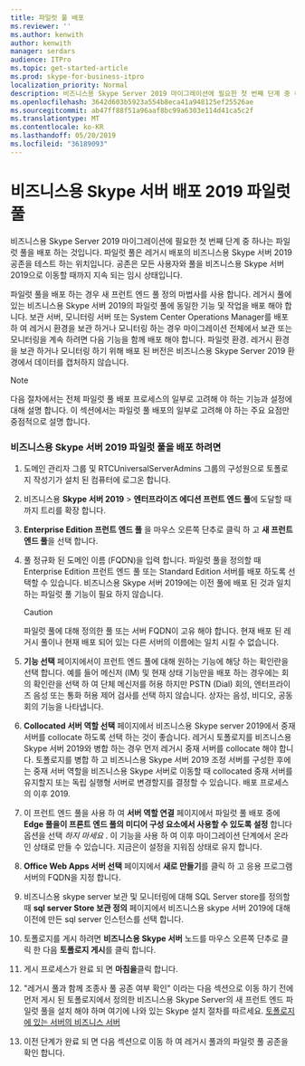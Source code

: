```yaml
---
title: 파일럿 풀 배포
ms.reviewer: ''
ms.author: kenwith
author: kenwith
manager: serdars
audience: ITPro
ms.topic: get-started-article
ms.prod: skype-for-business-itpro
localization_priority: Normal
description: 비즈니스용 Skype Server 2019 마이그레이션에 필요한 첫 번째 단계 중 하나는 파일럿 풀을 배포 하는 것입니다. 파일럿 풀은 레거시 배포의 비즈니스용 Skype 서버 2019 공존을 테스트 하는 위치입니다. 공존은 모든 사용자와 풀을 비즈니스용 Skype 서버 2019으로 이동할 때까지 지속 되는 임시 상태입니다.
ms.openlocfilehash: 3642d603b5923a554b8eca41a948125ef25526ae
ms.sourcegitcommit: ab47ff88f51a96aaf8bc99a6303e114d41ca5c2f
ms.translationtype: MT
ms.contentlocale: ko-KR
ms.lasthandoff: 05/20/2019
ms.locfileid: "36189093"
---
```

# <a name="deploy-skype-for-business-server-2019-pilot-pool"></a>비즈니스용 Skype 서버 배포 2019 파일럿 풀

비즈니스용 Skype Server 2019 마이그레이션에 필요한 첫 번째 단계 중 하나는 파일럿 풀을 배포 하는 것입니다. 파일럿 풀은 레거시 배포의 비즈니스용 Skype 서버 2019 공존을 테스트 하는 위치입니다. 공존은 모든 사용자와 풀을 비즈니스용 Skype 서버 2019으로 이동할 때까지 지속 되는 임시 상태입니다. 
  
파일럿 풀을 배포 하는 경우 새 프런트 엔드 풀 정의 마법사를 사용 합니다. 레거시 풀에 있는 비즈니스용 Skype 서버 2019의 파일럿 풀에 동일한 기능 및 작업을 배포 해야 합니다. 보관 서버, 모니터링 서버 또는 System Center Operations Manager를 배포 하 여 레거시 환경을 보관 하거나 모니터링 하는 경우 마이그레이션 전체에서 보관 또는 모니터링을 계속 하려면 다음 기능을 함께 배포 해야 합니다. 파일럿 환경. 레거시 환경을 보관 하거나 모니터링 하기 위해 배포 된 버전은 비즈니스용 Skype Server 2019 환경에서 데이터를 캡처하지 않습니다. 
  
> [!NOTE]
> 다음 절차에서는 전체 파일럿 풀 배포 프로세스의 일부로 고려해 야 하는 기능과 설정에 대해 설명 합니다. 이 섹션에서는 파일럿 풀 배포의 일부로 고려해 야 하는 주요 요점만 중점적으로 설명 합니다. <!-- For detailed steps, refer to the 
 [Deploying Skype for Business Server 2019](../deployment/deploying-lync-server-2013/deploying-lync-server-2013.md) deployment guide.  -->
  
### <a name="to-deploy-a-skype-for-business-server-2019-pilot-pool"></a>비즈니스용 Skype 서버 2019 파일럿 풀을 배포 하려면

1. 도메인 관리자 그룹 및 RTCUniversalServerAdmins 그룹의 구성원으로 토폴로지 작성기가 설치 된 컴퓨터에 로그온 합니다.
    
2. 비즈니스용 **Skype 서버 2019** > **엔터프라이즈 에디션 프런트 엔드 풀**에 도달할 때까지 트리를 확장 합니다.
    
3. **Enterprise Edition 프런트 엔드 풀** 을 마우스 오른쪽 단추로 클릭 하 고 **새 프런트 엔드 풀**을 선택 합니다.
  
4. 풀 정규화 된 도메인 이름 (FQDN)을 입력 합니다. 파일럿 풀을 정의할 때 Enterprise Edition 프런트 엔드 풀 또는 Standard Edition 서버를 배포 하도록 선택할 수 있습니다. 비즈니스용 Skype 서버 2019에는 이전 풀에 배포 된 것과 일치 하는 파일럿 풀 기능이 필요 하지 않습니다.
    
    > [!CAUTION]
    > 파일럿 풀에 대해 정의한 풀 또는 서버 FQDN이 고유 해야 합니다. 현재 배포 된 레거시 풀이나 현재 배포 되어 있는 다른 서버의 이름에는 일치 시킬 수 없습니다. 
  
5. **기능 선택** 페이지에서이 프런트 엔드 풀에 대해 원하는 기능에 해당 하는 확인란을 선택 합니다. 예를 들어 메신저 (IM) 및 현재 상태 기능만을 배포 하는 경우에는 회의 확인란을 선택 하 여 단체 메신저를 허용 하지만 PSTN (Dial) 회의, 엔터프라이즈 음성 또는 통화 허용 제어 검사를 선택 하지 않습니다. 상자는 음성, 비디오, 공동 회의 기능을 나타냅니다. <!-- For additional information on selecting features, see 
 [Define and configure a Front End pool or Standard Edition server in Skype for Business Server 2019](../deployment/deploying-lync-server-2013/define-and-configure-a-front-end-pool-or-standard-edition-server.md) in the Deployment documentation.  -->
  
6. **Collocated 서버 역할 선택** 페이지에서 비즈니스용 Skype server 2019에서 중재 서버를 collocate 하도록 선택 하는 것이 좋습니다. 레거시 토폴로지를 비즈니스용 Skype 서버 2019와 병합 하는 경우 먼저 레거시 중재 서버를 collocate 해야 합니다. 토폴로지를 병합 하 고 비즈니스용 Skype 서버 2019 조정 서버를 구성한 후에는 중재 서버 역할을 비즈니스용 Skype 서버로 이동할 때 collocated 중재 서버를 유지할지 또는 독립 실행형 서버로 변경할지를 결정할 수 있습니다. 배포 프로세스의 이후 2019. 
   
7. 이 프런트 엔드 풀을 사용 하 여 **서버 역할 연결** 페이지에서 파일럿 풀 배포 중에 **Edge 풀을이 프론트 엔드 풀의 미디어 구성 요소에서 사용할 수 있도록 설정** 합니다 옵션을 선택 *하지 마세요* . 이 기능을 사용 하 여 이후 마이그레이션 단계에서 온라인 상태로 만들 수 있습니다. 지금은이 설정을 지워짐 상태로 유지 합니다. 
  
8. **Office Web Apps 서버 선택** 페이지에서 **새로 만들기**를 클릭 하 고 응용 프로그램 서버의 FQDN을 지정 합니다.
  
9. 비즈니스용 skype server 보관 및 모니터링에 대해 SQL Server store를 정의할 때 **sql server Store 보관 정의** 페이지에서 비즈니스용 skype 서버 2019에 대해 이전에 만든 sql server 인스턴스를 선택 합니다. 
  
10. 토폴로지를 게시 하려면 **비즈니스용 Skype 서버** 노드를 마우스 오른쪽 단추로 클릭 한 다음 **토폴로지 게시**를 클릭 합니다.
  
11. 게시 프로세스가 완료 되 면 **마침을**클릭 합니다.

12. "레거시 풀과 함께 조종사 풀 공존 여부 확인" 이라는 다음 섹션으로 이동 하기 전에 먼저 게시 된 토폴로지에서 정의한 비즈니스용 Skype Server의 새 프런트 엔드 파일럿 풀을 설치 해야 하며 여기에 나와 있는 Skype 설치 절차를 따르세요. [ 토폴로지에 있는 서버의 비즈니스 서버](https://docs.microsoft.com/skypeforbusiness/deploy/install/install-skype-for-business-server)

13. 이전 단계가 완료 되 면 다음 섹션으로 이동 하 여 레거시 풀과의 파일럿 풀 공존을 확인 합니다.
    
<!-- To install a local copy of the configuration store and start the required services, see 
[Setting up Front End Servers and Front End pools for Skype for Business Server 2019](../deployment/deploying-lync-server-2013/setting-up-front-end-servers-and-front-end-pools.md) in the Deployment documentation.  -->
  

